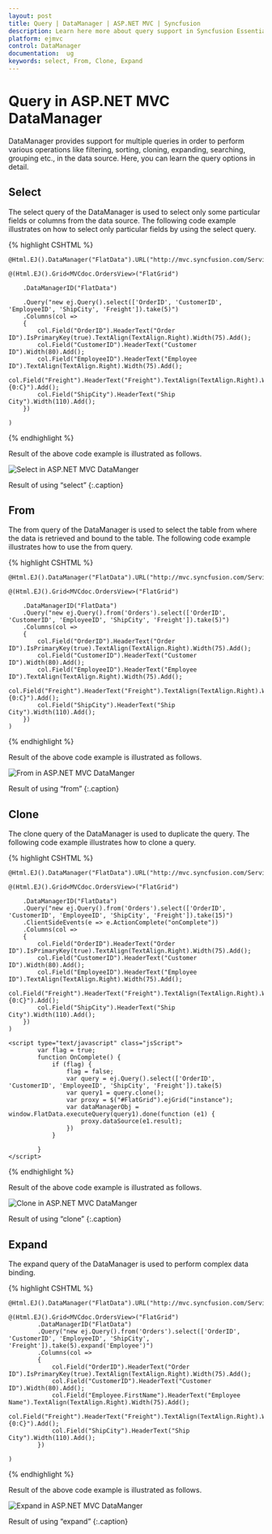 ```yaml
---
layout: post
title: Query | DataManager | ASP.NET MVC | Syncfusion
description: Learn here more about query support in Syncfusion Essential ASP.NET MVC DataManager Control, its elements, and more.
platform: ejmvc
control: DataManager
documentation:  ug
keywords: select, From, Clone, Expand
---
```


# Query in ASP.NET MVC DataManager

DataManager provides support for multiple queries in order to perform various operations like filtering, sorting, cloning, expanding, searching, grouping etc., in the data source. Here, you can learn the query options in detail.

## Select

The select query of the DataManager is used to select only some particular fields or columns from the data source. The following code example illustrates on how to select only particular fields by using the select query.

{% highlight CSHTML %}

    @Html.EJ().DataManager("FlatData").URL("http://mvc.syncfusion.com/Services/Northwnd.svc/Orders/").Adaptor(AdaptorType.ODataAdaptor).CrossDomain(true)

    @(Html.EJ().Grid<MVCdoc.OrdersView>("FlatGrid")

        .DataManagerID("FlatData")

        .Query("new ej.Query().select(['OrderID', 'CustomerID', 'EmployeeID', 'ShipCity', 'Freight']).take(5)")
        .Columns(col =>
        {
            col.Field("OrderID").HeaderText("Order ID").IsPrimaryKey(true).TextAlign(TextAlign.Right).Width(75).Add();
            col.Field("CustomerID").HeaderText("Customer ID").Width(80).Add();
            col.Field("EmployeeID").HeaderText("Employee ID").TextAlign(TextAlign.Right).Width(75).Add();
            col.Field("Freight").HeaderText("Freight").TextAlign(TextAlign.Right).Width(75).Format("{0:C}").Add();
            col.Field("ShipCity").HeaderText("Ship City").Width(110).Add();
        })

    )

{% endhighlight %}

Result of the above code example is illustrated as follows.

![Select in ASP.NET MVC DataManger](Query_images/Query_img1.png)

Result of using “select”
{:.caption}

## From

The from query of the DataManager is used to select the table from where the data is retrieved and bound to the table. The following code example illustrates how to use the from query.

{% highlight CSHTML %}

    @Html.EJ().DataManager("FlatData").URL("http://mvc.syncfusion.com/Services/Northwnd.svc/").Adaptor(AdaptorType.ODataAdaptor).CrossDomain(true)

    @(Html.EJ().Grid<MVCdoc.OrdersView>("FlatGrid")

        .DataManagerID("FlatData")
        .Query("new ej.Query().from('Orders').select(['OrderID', 'CustomerID', 'EmployeeID', 'ShipCity', 'Freight']).take(5)")
        .Columns(col =>
        {
            col.Field("OrderID").HeaderText("Order ID").IsPrimaryKey(true).TextAlign(TextAlign.Right).Width(75).Add();
            col.Field("CustomerID").HeaderText("Customer ID").Width(80).Add();
            col.Field("EmployeeID").HeaderText("Employee ID").TextAlign(TextAlign.Right).Width(75).Add();
            col.Field("Freight").HeaderText("Freight").TextAlign(TextAlign.Right).Width(75).Format("{0:C}").Add();
            col.Field("ShipCity").HeaderText("Ship City").Width(110).Add();
        })
    )

{% endhighlight  %}

Result of the above code example is illustrated as follows.

![From in ASP.NET MVC DataManger](Query_images/Query_img2.png)

Result of using “from”
{:.caption}

## Clone

The clone query of the DataManager is used to duplicate the query. The following code example illustrates how to clone a query.

{% highlight CSHTML %}

    @Html.EJ().DataManager("FlatData").URL("http://mvc.syncfusion.com/Services/Northwnd.svc/").Adaptor(AdaptorType.ODataAdaptor).CrossDomain(true)

    @(Html.EJ().Grid<MVCdoc.OrdersView>("FlatGrid")

        .DataManagerID("FlatData")
        .Query("new ej.Query().from('Orders').select(['OrderID', 'CustomerID', 'EmployeeID', 'ShipCity', 'Freight']).take(15)")
        .ClientSideEvents(e => e.ActionComplete("onComplete"))
        .Columns(col =>
        {
            col.Field("OrderID").HeaderText("Order ID").IsPrimaryKey(true).TextAlign(TextAlign.Right).Width(75).Add();
            col.Field("CustomerID").HeaderText("Customer ID").Width(80).Add();
            col.Field("EmployeeID").HeaderText("Employee ID").TextAlign(TextAlign.Right).Width(75).Add();
            col.Field("Freight").HeaderText("Freight").TextAlign(TextAlign.Right).Width(75).Format("{0:C}").Add();
            col.Field("ShipCity").HeaderText("Ship City").Width(110).Add();
        })
    )

    <script type="text/javascript" class="jsScript">
            var flag = true;
            function OnComplete() {
                if (flag) {
                    flag = false;
                    var query = ej.Query().select(['OrderID', 'CustomerID', 'EmployeeID', 'ShipCity', 'Freight']).take(5)
                    var query1 = query.clone();
                    var proxy = $("#FlatGrid").ejGrid("instance");
                    var dataManagerObj = window.FlatData.executeQuery(query1).done(function (e1) {
                        proxy.dataSource(e1.result);
                    })
                }

            }
    </script>

{% endhighlight  %}

Result of the above code example is illustrated as follows.

![Clone in ASP.NET MVC DataManger](Query_images/Query_img3.png)

Result of using “clone”
{:.caption}

## Expand

The expand query of the DataManager is used to perform complex data binding.

{% highlight CSHTML %}

    @Html.EJ().DataManager("FlatData").URL("http://mvc.syncfusion.com/Services/Northwnd.svc/").Adaptor(AdaptorType.ODataAdaptor).CrossDomain(true)

    @(Html.EJ().Grid<MVCdoc.OrdersView>("FlatGrid")
            .DataManagerID("FlatData")
            .Query("new ej.Query().from('Orders').select(['OrderID', 'CustomerID', 'EmployeeID', 'ShipCity', 'Freight']).take(5).expand('Employee')")
            .Columns(col =>
            {
                col.Field("OrderID").HeaderText("Order ID").IsPrimaryKey(true).TextAlign(TextAlign.Right).Width(75).Add();
                col.Field("CustomerID").HeaderText("Customer ID").Width(80).Add();
                col.Field("Employee.FirstName").HeaderText("Employee Name").TextAlign(TextAlign.Right).Width(75).Add();
                col.Field("Freight").HeaderText("Freight").TextAlign(TextAlign.Right).Width(75).Format("{0:C}").Add();
                col.Field("ShipCity").HeaderText("Ship City").Width(110).Add();
            })

    )

{% endhighlight  %}

Result of the above code example is illustrated as follows.

![Expand in ASP.NET MVC DataManger](Query_images/Query_img4.png)

Result of using “expand”
{:.caption}
